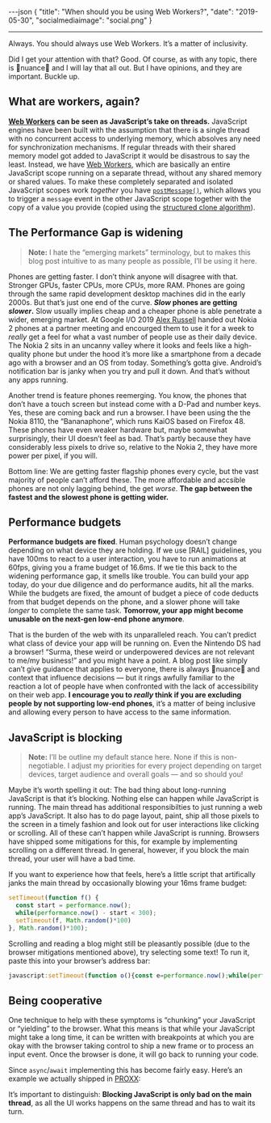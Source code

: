 ---json
{
"title": "When should you be using Web Workers?",
"date": "2019-05-30",
"socialmediaimage": "social.png"
}

---

Always. You should always use Web Workers. It’s a matter of inclusivity.

<!--more-->

Did I get your attention with that? Good. Of course, as with any topic, there is 🌈nuance<span class="flip-h">🌈</span> and I will lay that all out. But I have opinions, and they are important. Buckle up.

## What are workers, again?

**[Web Workers] can be seen as JavaScript’s take on threads.** JavaScript engines have been built with the assumption that there is a single thread with no concurrent access to underlying memory, which absolves any need for synchronization mechanisms. If regular threads with their shared memory model got added to JavaScript it would be disastrous to say the least. Instead, we have [Web Workers], which are basically an entire JavaScript scope running on a separate thread, without any shared memory or shared values. To make these completely separated and isolated JavaScript scopes work _together_ you have [`postMessage()`][postmessage], which allows you to trigger a `message` event in the other JavaScript scope together with the copy of a value you provide (copied using the [structured clone algorithm][structured clone]).

## The Performance Gap is widening

> **Note:** I hate the “emerging markets” terminology, but to makes this blog post intuitive to as many people as possible, I’ll be using it here.

Phones are getting faster. I don’t think anyone will disagree with that. Stronger GPUs, faster CPUs, more CPUs, more RAM. Phones are going through the same rapid development desktop machines did in the early 2000s. But that’s just one end of the curve. **_Slow_ phones are getting _slower_.** Slow usually implies cheap and a cheaper phone is able penetrate a wider, emerging market. At Google I/O 2019 [Alex Russell] handed out Nokia 2 phones at a partner meeting and encourged them to use it for a week to _really_ get a feel for what a vast number of people use as their daily device. The Nokia 2 sits in an uncanny valley where it looks and feels like a high-quality phone but under the hood it’s more like a smartphone from a decade ago with a browser and an OS from today. Something’s gotta give. Android’s notification bar is janky when you try and pull it down. And that’s without any apps running.

Another trend is feature phones reemerging. You know, the phones that don’t have a touch screen but instead come with a D-Pad and number keys. Yes, these are coming back and run a browser. I have been using the the Nokia 8110, the “Bananaphone”, which runs KaiOS based on Firefox 48. These phones have even weaker hardware but, maybe somewhat surprisingly, their UI doesn’t feel as bad. That’s partly because they have considerably less pixels to drive so, relative to the Nokia 2, they have more power per pixel, if you will.

Bottom line: We are getting faster flagship phones every cycle, but the vast majority of people can’t afford these. The more affordable and accsible phones are not only lagging behind, the get _worse_. **The gap between the fastest and the slowest phone is getting wider.**

## Performance budgets

**Performance budgets are fixed**. Human psychology doesn’t change depending on what device they are holding. If we use [RAIL] guidelines, you have 100ms to react to a user interaction, you have to run animations at 60fps, giving you a frame budget of 16.6ms. If we tie this back to the widening performance gap, it smells like trouble. You can build your app today, do your due diligence and do performance audits, hit all the marks. While the budgets are fixed, the amount of budget a piece of code deducts from that budget depends on the phone, and a slower phone will take _longer_ to complete the same task. **Tomorrow, your app might become unusable on the next-gen low-end phone anymore**. 

That is the burden of the web with its unparalleled reach. You can’t predict what class of device your app will be running on. Even the Nintendo DS had a browser! “Surma, these weird or underpowered devices are not relevant to me/my business!” and you might have a point. A blog post like simply can’t give guidance that applies to everyone, there is always 🌈nuance<span class="flip-h">🌈</span> and context that influence decisions — but it rings awfully familiar to the reaction a lot of people have when confronted with the lack of accessibility on their web app. **I encourage you to _really_ think if you are excluding people by not supporting low-end phones**, it’s a matter of being inclusive and allowing every person to have access to the same information.

## JavaScript is blocking

> **Note:** I’ll be outline my default stance here. None if this is non-negotiable. I adjust my priorities for every project depending on target devices, target audience and overall goals — and so should you!

Maybe it’s worth spelling it out: The bad thing about long-running JavaScript is that it’s blocking. Nothing else can happen while JavaScript is running. The main thread has additional responsibilties to just running a web app’s JavaScript. It also has to do page layout, paint, ship all those pixels to the screen in a timely fashion and look out for user interactions like clicking or scrolling. All of these can’t happen while JavaScript is running. Browsers have shipped some mitigations for this, for example by implementing scrolling on a different thread. In general, however, if you block the main thread, your user will have a bad time.

If you want to experience how that feels, here’s a little script that artifically janks the main thread by occasionally blowing your 16ms frame budget:

```js
setTimeout(function f() {
  const start = performance.now();
  while(performance.now() - start < 300);
  setTimeout(f, Math.random()*100)
}, Math.random()*100);
```

Scrolling and reading a blog might still be pleasantly possible (due to the browser mitigations mentioned above), try selecting some text! To run it, paste this into your browser’s address bar:

```js
javascript:setTimeout(function o(){const e=performance.now();while(performance.now()-e<300);setTimeout(o,Math.random()*100)},Math.random()*100);
```

## Being cooperative

One technique to help with these symptoms is “chunking” your JavaScript or “yielding” to the browser. What this means is that while your JavaScript might take a long time, it can be written with breakpoints at which you are okay with the browser taking control to ship a new frame or to process an input event. Once the browser is done, it will go back to running your code.

Since `async`/`await` implementing this has become fairly easy. Here’s an example we actually shipped in [PROXX]:

It’s important to distinguish: **Blocking JavaScript is only bad on the main thread**, as all the UI works happens on the same thread and has to wait its turn. 


[Web Workers]: https://developer.mozilla.org/en-US/docs/Web/API/Worker
[postmessage]: https://developer.mozilla.org/en-US/docs/Web/API/Worker/postMessage
[structured clone]: https://developer.mozilla.org/en-US/docs/Web/API/Web_Workers_API/Structured_clone_algorithm
[Alex Russell]: https://twitter.com/slightlylate
[PROXX]: https://proxx.app